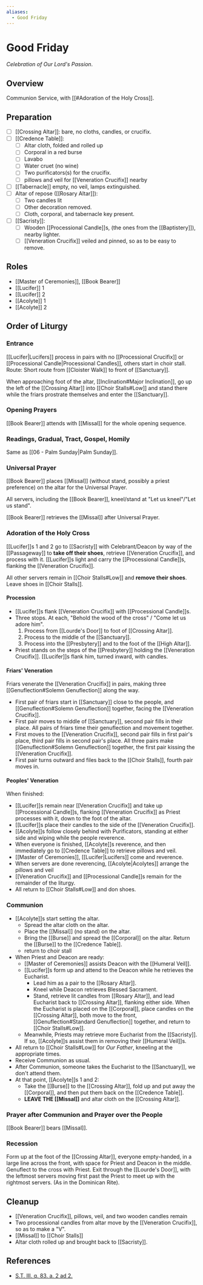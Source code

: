 ```yaml
---
aliases:
  - Good Friday
---
```

# Good Friday
_Celebration of Our Lord's Passion_.

## Overview
Communion Service, with [[#Adoration of the Holy Cross]].

## Preparation
- [ ] [[Crossing Altar]]: bare, no cloths, candles, or crucifix.
- [ ] [[Credence Table]]:
	- [ ] Altar cloth, folded and rolled up
	- [ ] Corporal in a red burse
	- [ ] Lavabo
	- [ ] Water cruet (no wine)
	- [ ] Two purificators(s) for the crucifix.
	- [ ] pillows and veil for [[Veneration Crucifix]] nearby
- [ ] [[Tabernacle]] empty, no veil, lamps extinguished.
- [ ] Altar of repose ([[Rosary Altar]]):
	- [ ] Two candles lit
	- [ ] Other decoration removed.
	- [ ] Cloth, corporal, and tabernacle key present.
- [ ] [[Sacristy]]:
	- [ ] Wooden [[Processional Candle]]s, (the ones from the [[Baptistery]]), nearby lighter.
	- [ ] [[Veneration Crucifix]] veiled and pinned, so as to be easy to remove.

## Roles
- [[Master of Ceremonies]], [[Book Bearer]]
- [[Lucifer]] 1
- [[Lucifer]] 2
- [[Acolyte]] 1
- [[Acolyte]] 2

## Order of Liturgy

### Entrance
[[Lucifer|Lucifers]] process in pairs with no [[Processional Crucifix]] or [[Processional Candle|Processional Candles]], others start in choir stall. Route: Short route from [[Cloister Walk]] to front of [[Sanctuary]].

When approaching foot of the altar, [[Inclination#Major Inclination]], go up the left of the [[Crossing Altar]] into [[Choir Stalls#Low]] and stand there while the friars prostrate themselves and enter the [[Sanctuary]].

### Opening Prayers
[[Book Bearer]] attends with [[Missal]] for the whole opening sequence.

### Readings, Gradual, Tract, Gospel, Homily
Same as [[06 - Palm Sunday|Palm Sunday]].

### Universal Prayer
[[Book Bearer]] places [[Missal]] (without stand, possibly a priest preference) on the altar for the Universal Prayer.

All servers, including the [[Book Bearer]], kneel/stand at "Let us kneel"/"Let us stand".

[[Book Bearer]] retrieves the [[Missal]] after Universal Prayer.

### Adoration of the Holy Cross
[[Lucifer]]s 1 and 2 go to [[Sacristy]] with Celebrant/Deacon by way of the [[Passageway]] to **take off their shoes**, retrieve [[Veneration Crucifix]], and process with it. [[Lucifer]]s light and carry the [[Processional Candle]]s, flanking the [[Veneration Crucifix]].

All other servers remain in [[Choir Stalls#Low]] and **remove their shoes**. Leave shoes in [[Choir Stalls]].

#### Procession
- [[Lucifer]]s flank [[Veneration Crucifix]] with [[Processional Candle]]s.
- Three stops. At each, "Behold the wood of the cross" / "Come let us adore him".
	1. Process from [[Lourde's Door]] to foot of [[Crossing Altar]].
	2. Process to the middle of the [[Sanctuary]].
	3. Process into the [[Presbytery]] and to the foot of the [[High Altar]].
- Priest stands on the steps of the [[Presbytery]] holding the [[Veneration Crucifix]]. [[Lucifer]]s flank him, turned inward, with candles.

#### Friars' Veneration
Friars venerate the [[Veneration Crucifix]] in pairs, making three [[Genuflection#Solemn Genuflection]] along the way.

- First pair of friars start in [[Sanctuary]] close to the people, and [[Genuflection#Solemn Genuflection]] together, facing the [[Veneration Crucifix]].
- First pair moves to middle of [[Sanctuary]], second pair fills in their place. All pairs of friars time their genuflection and movement together.
- First moves to the [[Veneration Crucifix]], second pair fills in first pair's place, third pair fills in second pair's place. All three pairs make [[Genuflection#Solemn Genuflection]] together, the first pair kissing the [[Veneration Crucifix]].
- First pair turns outward and files back to the [[Choir Stalls]], fourth pair moves in.

#### Peoples' Veneration
When finished:

- [[Lucifer]]s remain near [[Veneration Crucifix]] and take up [[Processional Candle]]s, flanking [[Veneration Crucifix]] as Priest processes with it, down to the foot of the altar.
- [[Lucifer]]s place their candles to the side of the [[Veneration Crucifix]].
- [[Acolyte]]s follow closely behind with Purificators, standing at either side and wiping while the people reverence.
- When everyone is finished, [[Acolyte]]s reverence, and then immediately go to [[Credence Table]] to retrieve pillows and veil.
- [[Master of Ceremonies]], [[Lucifer|Lucifers]] come and reverence.
- When servers are done reverencing, [[Acolyte|Acolytes]] arrange the pillows and veil
- [[Veneration Crucifix]] and [[Processional Candle]]s remain for the remainder of the liturgy.
- All return to [[Choir Stalls#Low]] and don shoes.

### Communion
- [[Acolyte]]s start setting the altar.
	- Spread the altar cloth on the altar.
	- Place the [[Missal]] (no stand) on the altar.
	- Bring the [[Burse]] and spread the [[Corporal]] on the altar. Return the [[Burse]] to the [[Credence Table]].
	- return to choir stall
- When Priest and Deacon are ready:
	- [[Master of Ceremonies]] assists Deacon with the [[Humeral Veil]].
	- [[Lucifer]]s form up and attend to the Deacon while he retrieves the Eucharist.
		- Lead him as a pair to the [[Rosary Altar]].
		- Kneel while Deacon retrieves Blessed Sacrament.
		- Stand, retrieve lit candles from [[Rosary Altar]], and lead Eucharist back to [[Crossing Altar]], flanking either side. When the Eucharist is placed on the [[Corporal]], place candles on the [[Crossing Altar]], both move to the front, [[Genuflection#Standard Genuflection]] together, and return to [[Choir Stalls#Low]].
	- Meanwhile, Priests may retrieve more Eucharist from the [[Sacristy]]. If so, [[Acolyte]]s assist them in removing their [[Humeral Veil]]s.
- All return to [[Choir Stalls#Low]] for _Our Father_, kneeling at the appropriate times.
- Receive Communion as usual.
- After Communion, someone takes the Eucharist to the [[Sanctuary]], we don't attend them.
- At that point, [[Acolyte]]s 1 and 2:
	- Take the [[Burse]] to the [[Crossing Altar]], fold up and put away the [[Corporal]], and then put them back on the [[Credence Table]].
	- **LEAVE THE [[Missal]]** and altar cloth on the [[Crossing Altar]].

### Prayer after Communion and Prayer over the People
[[Book Bearer]] bears [[Missal]].

### Recession
Form up at the foot of the [[Crossing Altar]], everyone empty-handed, in a large line across the front, with space for Priest and Deacon in the middle. Genuflect to the cross with Priest. Exit through the [[Lourde's Door]], with the leftmost servers moving first past the Priest to meet up with the rightmost servers. (As in the Dominican Rite).

## Cleanup
- [[Veneration Crucifix]], pillows, veil, and two wooden candles remain
- Two processional candles from altar move by the [[Veneration Crucifix]], so as to make a "V".
- [[Missal]] to [[Choir Stalls]]
- Altar cloth rolled up and brought back to [[Sacristy]].

## References
- [S.T. III. q. 83. a. 2 ad 2.](https://www.newadvent.org/summa/4083.htm)